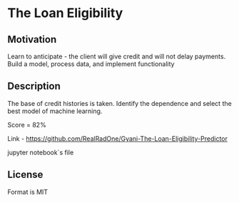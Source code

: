 # The Loan Eligibility

## Motivation
Learn to anticipate - the client will give credit and will not delay payments. Build a model, process data, and implement functionality

## Description
The base of credit histories is taken. Identify the dependence and select the best model of machine learning.

Score = 82%

Link - https://github.com/RealRadOne/Gyani-The-Loan-Eligibility-Predictor

jupyter notebook`s file 

## License
Format is MIT
